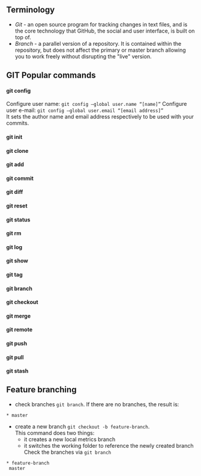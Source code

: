## Terminology
* *Git* - an open source program for tracking changes in text files, and is the core technology that GitHub, the social and user interface, is built on top of.
* *Branch* - a parallel version of a repository. It is contained within the repository, but does not affect the primary or master branch allowing you to work freely without disrupting the "live" version. 
 
## GIT Popular commands
#### git config
Configure user name: `git config –global user.name “[name]”`
Configure user e-mail: `git config –global user.email “[email address]”`  
It sets the author name and email address respectively to be used with your commits.

#### git init
#### git clone
#### git add
#### git commit
#### git diff
#### git reset
#### git status
#### git rm
#### git log
#### git show
#### git tag
#### git branch
#### git checkout
#### git merge
#### git remote
#### git push
#### git pull
#### git stash
 
## Feature branching
* check branches `git branch`.
If there are no branches, the result is:
```
* master
```
* create a new branch `git checkout -b feature-branch`. <br />This command does two things:
  * it creates a new local metrics branch
  * it switches the working folder to reference the newly created branch<br />
Check the branches via `git branch`
```
* feature-branch
 master
```
